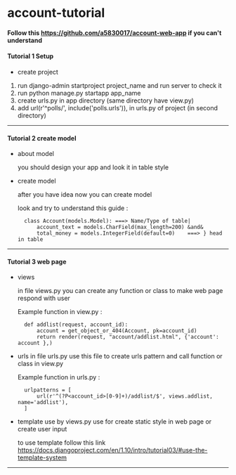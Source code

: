 # account-tutorial

#### Follow this https://github.com/a5830017/account-web-app if you can't understand

#### Tutorial 1 Setup
- create project
1. run django-admin startproject project_name and run server to check it
2. run python manage.py startapp app_name
3. create urls.py in app directory (same directory have view.py)
4. add url(r'^polls/', include('polls.urls')), in urls.py of project (in second directory)


-----------------------------------------------------------------------------------------------------------------------------------

#### Tutorial 2 create model
- about model
    
    you should design your app and look it in table style
- create model
    
    after you have idea now you can create model

    look and try to understand this guide :

        class Account(models.Model): ===> Name/Type of table|
            account_text = models.CharField(max_length=200) &and&
            total_money = models.IntegerField(default=0)    ===> } head in table
-----------------------------------------------------------------------------------------------------------------------------------

#### Tutorial 3 web page
- views
    
    in file views.py you can create any function or class to make web page respond with user
    
    Example function in view.py :
    
        def addlist(request, account_id):
            account = get_object_or_404(Account, pk=account_id)
            return render(request, "account/addlist.html", {'account': account },)
- urls
    in file urls.py use this file to create urls pattern and call function or class in view.py
    
    Example function in urls.py :
        
        urlpatterns = [
            url(r'^(?P<account_id>[0-9]+)/addlist/$', views.addlist, name='addlist'),
        ]

- template
    use by views.py use for create static style in web page or create user input
    
    to use template follow this link https://docs.djangoproject.com/en/1.10/intro/tutorial03/#use-the-template-system

-------------------------------------------------------------------------------------------------------------------------------------
